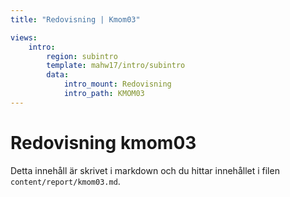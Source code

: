 ```yaml
---
title: "Redovisning | Kmom03"

views:
    intro:
        region: subintro
        template: mahw17/intro/subintro
        data:
            intro_mount: Redovisning
            intro_path: KMOM03
---
```

Redovisning kmom03
=========================

Detta innehåll är skrivet i markdown och du hittar innehållet i filen `content/report/kmom03.md`.
